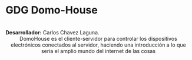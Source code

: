 <h1>GDG Domo-House</h1>
<br/>
<b>Desarrollador:</b> Carlos Chavez Laguna. <br/>

<center>DomoHouse es el cliente-servidor para controlar los dispositivos electrónicos conectados al servidor, haciendo una introducción a lo que seria el amplio mundo del internet de las cosas</center>

